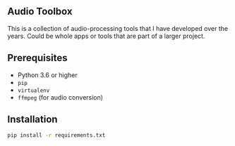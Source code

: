 ## Audio Toolbox

This is a collection of audio-processing tools that I have developed over the years. Could be whole apps or tools that are part of a larger project.


## Prerequisites

- Python 3.6 or higher
- `pip`
- `virtualenv`
- `ffmpeg` (for audio conversion)


## Installation

```bash 
pip install -r requirements.txt
```